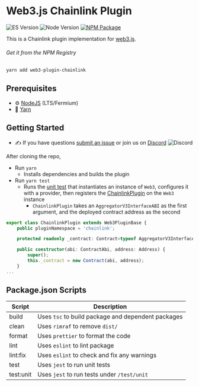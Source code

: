 # Web3.js Chainlink Plugin

![ES Version](https://img.shields.io/badge/ES-2020-yellow)
![Node Version](https://img.shields.io/badge/node-14.x-green)
[![NPM Package][npm-image]][npm-url]

This is a Chainlink plugin implementation for [web3.js](https://github.com/web3/web3.js).

###### Get it from the NPM Registry

```bash
yarn add web3-plugin-chainlink
```

## Prerequisites

-   :gear: [NodeJS](https://nodejs.org/) (LTS/Fermium)
-   :toolbox: [Yarn](https://yarnpkg.com/)

## Getting Started

-   :writing_hand: If you have questions [submit an issue](https://github.com/web3/web3.js/issues/new) or join us on [Discord](https://discord.gg/yjyvFRP)
    ![Discord](https://img.shields.io/discord/593655374469660673.svg?label=Discord&logo=discord)

After cloning the repo,

-   Run `yarn`
    -   Installs dependencies and builds the plugin
-   Run `yarn test`
    -   Runs the [unit test](https://github.com/ChainSafe/web3.js-plugin-chainlink/blob/master/test/unit/plugin.test.ts) that instantiates an instance of `Web3`, configures it with a provider, then registers the [ChainlinkPlugin](https://github.com/ChainSafe/web3.js-plugin-chainlink/blob/master/src/index.ts) on the `Web3` instance
        -   `ChainlinkPlugin` takes an `AggregatorV3InterfaceABI` as the first argument, and the deployed contract address as the second

```typescript
export class ChainlinkPlugin extends Web3PluginBase {
	public pluginNamespace = 'chainlink';

	protected readonly _contract: Contract<typeof AggregatorV3InterfaceABI>;

	public constructor(abi: ContractAbi, address: Address) {
		super();
		this._contract = new Contract(abi, address);
	}
...
```

## Package.json Scripts

| Script    | Description                                        |
| --------- | -------------------------------------------------- |
| build     | Uses `tsc` to build package and dependent packages |
| clean     | Uses `rimraf` to remove `dist/`                    |
| format    | Uses `prettier` to format the code                 |
| lint      | Uses `eslint` to lint package                      |
| lint:fix  | Uses `eslint` to check and fix any warnings        |
| test      | Uses `jest` to run unit tests                      |
| test:unit | Uses `jest` to run tests under `/test/unit`        |

[npm-image]: https://img.shields.io/npm/v/web3-core-method.svg
[npm-url]: https://npmjs.org/packages/web3
